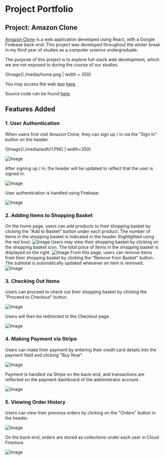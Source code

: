 # Project Portfolio
## Project: Amazon Clone
[Amazon Clone](https://clone-124e6.web.app/) is a web application developed using React, with a Google Firebase back-end. This project was developed throughout the winter break in my third year of studies as a computer science undergraduate.

The purpose of this project is to explore full-stack web development, which we are not exposed to during the course of our studies.

![Image](./media/home.png | width = 350)

You may access the web app [here](https://clone-124e6.web.app/).

Source code can be found [here](https://github.com/shawnlsj97/Amazon-Clone).

## Features Added
### 1. User Authentication
When users first visit Amazon Clone, they can sign up / in via the "Sign In" button on the header.

![Image](./media/auth/1.PNG | width=350)

![Image](./media/auth/2.png)


After signing up / in, the header will be updated to reflect that the user is signed in.

![Image](./media/auth/3.PNG)

User authentication is handled using Firebase.

![Image](./media/auth/4.png)

### 2. Adding Items to Shopping Basket
On the home page, users can add products to their shopping basket by clicking the "Add to Basket" button under each product. The number of items in the shopping basket is indicated in the header (highlighted using the red box).
![Image](./media/shopping/1.PNG)
Users may view their shopping basket by clicking on the shopping basket icon. The total price of items in the shopping basket is displayed on the right.
![Image](./media/shopping/2.PNG)
From this page, users can remove items from their shopping basket by clicking the "Remove from Basket" button. The subtotal is automatically updated whenever an item is removed.
![Image](./media/shopping/3.PNG)

### 3. Checking Out Items
Users can proceed to check out their shopping basket by clicking the "Proceed to Checkout" button.

![Image](./media/shopping/1.PNG)

Users will then be redirected to the Checkout page.

![Image](./media/shopping/2.PNG)

### 4. Making Payment via Stripe
Users can make their payment by entering their credit card details into the payment field and clicking "Buy Now".

![Image](./media/payment/1.PNG)

Payment is handled via Stripe on the back-end, and transactions are reflected on the payment dashboard of the administrator account.

![Image](./media/payment/2.png)

### 5. Viewing Order History
Users can view their previous orders by clicking on the "Orders" button in the header.

![Image](./media/history/1.png)

On the back-end, orders are stored as collections under each user in Cloud Firestore.

![Image](./media/history/2.png)
